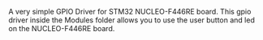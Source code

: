 A very simple GPIO Driver for STM32 NUCLEO-F446RE board. This gpio driver inside the Modules folder allows you to use the user button and led on the NUCLEO-F446RE board.
